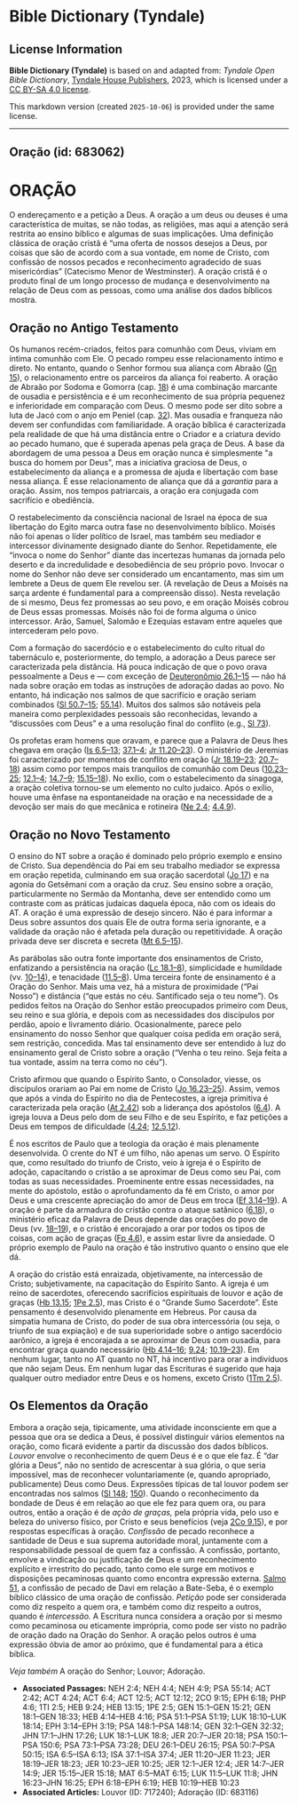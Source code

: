# Bible Dictionary (Tyndale)

## License Information

**Bible Dictionary (Tyndale)** is based on and adapted from: _Tyndale Open Bible Dictionary_, [Tyndale House Publishers](https://tyndaleopenresources.com/), 2023, which is licensed under a [CC BY-SA 4.0 license](https://creativecommons.org/licenses/by-sa/4.0/legalcode.en).

This markdown version (created `2025-10-06`) is provided under the same license.



--------------------------------

## Oração (id: 683062)

ORAÇÃO
======

O endereçamento e a petição a Deus. A oração a um deus ou deuses é uma característica de muitas, se não todas, as religiões, mas aqui a atenção será restrita ao ensino bíblico e algumas de suas implicações. Uma definição clássica de oração cristã é “uma oferta de nossos desejos a Deus, por coisas que são de acordo com a sua vontade, em nome de Cristo, com confissão de nossos pecados e reconhecimento agradecido de suas misericórdias” (Catecismo Menor de Westminster). A oração cristã é o produto final de um longo processo de mudança e desenvolvimento na relação de Deus com as pessoas, como uma análise dos dados bíblicos mostra.

Oração no Antigo Testamento
---------------------------

Os humanos recém\-criados, feitos para comunhão com Deus, viviam em íntima comunhão com Ele. O pecado rompeu esse relacionamento íntimo e direto. No entanto, quando o Senhor formou sua aliança com Abraão ([Gn 15](https://ref.ly/Gen15:1-Gen15:21)), o relacionamento entre os parceiros da aliança foi reaberto. A oração de Abraão por Sodoma e Gomorra (cap. [18](https://ref.ly/Gen18:1-Gen18:33)) é uma combinação marcante de ousadia e persistência e é um reconhecimento de sua própria pequenez e inferioridade em comparação com Deus. O mesmo pode ser dito sobre a luta de Jacó com o anjo em Peniel (cap. [32](https://ref.ly/Gen32:1-Gen32:32)). Mas ousadia e franqueza não devem ser confundidas com familiaridade. A oração bíblica é caracterizada pela realidade de que há uma distância entre o Criador e a criatura devido ao pecado humano, que é superada apenas pela graça de Deus. A base da abordagem de uma pessoa a Deus em oração nunca é simplesmente "a busca do homem por Deus", mas a iniciativa graciosa de Deus, o estabelecimento da aliança e a promessa de ajuda e libertação com base nessa aliança. É esse relacionamento de aliança que dá a *garantia* para a oração. Assim, nos tempos patriarcais, a oração era conjugada com sacrifício e obediência.

O restabelecimento da consciência nacional de Israel na época de sua libertação do Egito marca outra fase no desenvolvimento bíblico. Moisés não foi apenas o líder político de Israel, mas também seu mediador e intercessor divinamente designado diante do Senhor. Repetidamente, ele “invoca o nome do Senhor” diante das incertezas humanas da jornada pelo deserto e da incredulidade e desobediência de seu próprio povo. Invocar o nome do Senhor não deve ser considerado um encantamento, mas sim um lembrete a Deus de quem Ele revelou ser. (A revelação de Deus a Moisés na sarça ardente é fundamental para a compreensão disso). Nesta revelação de si mesmo, Deus fez promessas ao seu povo, e em oração Moisés cobrou de Deus essas promessas. Moisés não foi de forma alguma o único intercessor. Arão, Samuel, Salomão e Ezequias estavam entre aqueles que intercederam pelo povo.

Com a formação do sacerdócio e o estabelecimento do culto ritual do tabernáculo e, posteriormente, do templo, a adoração a Deus parece ser caracterizada pela distância. Há pouca indicação de que o povo orava pessoalmente a Deus e — com exceção de [Deuteronômio 26\.1–15](https://ref.ly/Deut26:1-Deut26:15) — não há nada sobre oração em todas as instruções de adoração dadas ao povo. No entanto, há indicação nos salmos de que sacrifício e oração seriam combinados ([Sl 50\.7–15](https://ref.ly/Ps50:7-Ps50:15); [55\.14](https://ref.ly/Ps55:14)). Muitos dos salmos são notáveis pela maneira como perplexidades pessoais são reconhecidas, levando a “discussões com Deus” e a uma resolução final do conflito (e.g., [Sl 73](https://ref.ly/Ps73:1-Ps73:28)).

Os profetas eram homens que oravam, e parece que a Palavra de Deus lhes chegava em oração ([Is 6\.5–13](https://ref.ly/Isa6:5-Isa6:13); [37\.1–4](https://ref.ly/Isa37:1-Isa37:4); [Jr 11\.20–23](https://ref.ly/Jer11:20-Jer11:23)). O ministério de Jeremias foi caracterizado por momentos de conflito em oração ([Jr 18\.19–23](https://ref.ly/Jer18:19-Jer18:23); [20\.7–18](https://ref.ly/Jer20:7-Jer20:18)) assim como por tempos mais tranquilos de comunhão com Deus ([10\.23–25](https://ref.ly/Jer10:23-Jer10:25); [12\.1–4](https://ref.ly/Jer12:1-Jer12:4); [14\.7–9](https://ref.ly/Jer14:7-Jer14:9); [15\.15–18](https://ref.ly/Jer15:15-Jer15:18)). No exílio, com o estabelecimento da sinagoga, a oração coletiva tornou\-se um elemento no culto judaico. Após o exílio, houve uma ênfase na espontaneidade na oração e na necessidade de a devoção ser mais do que mecânica e rotineira ([Ne 2\.4](https://ref.ly/Neh2:4); [4\.4,9](https://ref.ly/Neh4:4,Neh4:9)).

Oração no Novo Testamento
-------------------------

O ensino do NT sobre a oração é dominado pelo próprio exemplo e ensino de Cristo. Sua dependência do Pai em seu trabalho mediador se expressa em oração repetida, culminando em sua oração sacerdotal ([Jo 17](https://ref.ly/John17:1-John17:26)) e na agonia do Getsêmani com a oração da cruz. Seu ensino sobre a oração, particularmente no Sermão da Montanha, deve ser entendido como um contraste com as práticas judaicas daquela época, não com os ideais do AT. A oração é uma expressão de desejo sincero. Não é para informar a Deus sobre assuntos dos quais Ele de outra forma seria ignorante, e a validade da oração não é afetada pela duração ou repetitividade. A oração privada deve ser discreta e secreta ([Mt 6\.5–15](https://ref.ly/Matt6:5-Matt6:15)).

As parábolas são outra fonte importante dos ensinamentos de Cristo, enfatizando a persistência na oração ([Lc 18\.1–8](https://ref.ly/Luke18:1-Luke18:8)), simplicidade e humildade (vv. [10–14](https://ref.ly/Luke18:10-Luke18:14)), e tenacidade ([11\.5–8](https://ref.ly/Luke11:5-Luke11:8)). Uma terceira fonte de ensinamento é a Oração do Senhor. Mais uma vez, há a mistura de proximidade (“Pai Nosso”) e distância (“que estás no céu. Santificado seja o teu nome”). Os pedidos feitos na Oração do Senhor estão preocupados primeiro com Deus, seu reino e sua glória, e depois com as necessidades dos discípulos por perdão, apoio e livramento diário. Ocasionalmente, parece pelo ensinamento do nosso Senhor que qualquer coisa pedida em oração será, sem restrição, concedida. Mas tal ensinamento deve ser entendido à luz do ensinamento geral de Cristo sobre a oração (“Venha o teu reino. Seja feita a tua vontade, assim na terra como no céu”).

Cristo afirmou que quando o Espírito Santo, o Consolador, viesse, os discípulos orariam ao Pai em nome de Cristo ([Jo 16\.23–25](https://ref.ly/John16:23-John16:25)). Assim, vemos que após a vinda do Espírito no dia de Pentecostes, a igreja primitiva é caracterizada pela oração ([At 2\.42](https://ref.ly/Acts2:42)) sob a liderança dos apóstolos ([6\.4](https://ref.ly/Acts6:4)). A igreja louva a Deus pelo dom de seu Filho e de seu Espírito, e faz petições a Deus em tempos de dificuldade ([4\.24](https://ref.ly/Acts4:24); [12\.5,12](https://ref.ly/Acts12:5,Acts12:12)).

É nos escritos de Paulo que a teologia da oração é mais plenamente desenvolvida. O crente do NT é um filho, não apenas um servo. O Espírito que, como resultado do triunfo de Cristo, veio à igreja é o Espírito de adoção, capacitando o cristão a se aproximar de Deus como seu Pai, com todas as suas necessidades. Proeminente entre essas necessidades, na mente do apóstolo, estão o aprofundamento da fé em Cristo, o amor por Deus e uma crescente apreciação do amor de Deus em troca ([Ef 3\.14–19](https://ref.ly/Eph3:14-Eph3:19)). A oração é parte da armadura do cristão contra o ataque satânico ([6\.18](https://ref.ly/Eph6:18)), o ministério eficaz da Palavra de Deus depende das orações do povo de Deus (vv. [18–19](https://ref.ly/Eph6:18-Eph6:19)), e o cristão é encorajado a orar por todos os tipos de coisas, com ação de graças ([Fp 4\.6](https://ref.ly/Phil4:6)), e assim estar livre da ansiedade. O próprio exemplo de Paulo na oração é tão instrutivo quanto o ensino que ele dá.

A oração do cristão está enraizada, objetivamente, na intercessão de Cristo; subjetivamente, na capacitação do Espírito Santo. A igreja é um reino de sacerdotes, oferecendo sacrifícios espirituais de louvor e ação de graças ([Hb 13\.15](https://ref.ly/Heb13:15); [1Pe 2\.5](https://ref.ly/1Pet2:5)), mas Cristo é o “Grande Sumo Sacerdote”. Este pensamento é desenvolvido plenamente em Hebreus. Por causa da simpatia humana de Cristo, do poder de sua obra intercessória (ou seja, o triunfo de sua expiação) e de sua superioridade sobre o antigo sacerdócio aarônico, a igreja é encorajada a se aproximar de Deus com ousadia, para encontrar graça quando necessário ([Hb 4\.14–16](https://ref.ly/Heb4:14-Heb4:16); [9\.24](https://ref.ly/Heb9:24); [10\.19–23](https://ref.ly/Heb10:19-Heb10:23)). Em nenhum lugar, tanto no AT quanto no NT, há incentivo para orar a indivíduos que não sejam Deus. Em nenhum lugar das Escrituras é sugerido que haja qualquer outro mediador entre Deus e os homens, exceto Cristo ([1Tm 2\.5](https://ref.ly/1Tim2:5)).

Os Elementos da Oração
----------------------

Embora a oração seja, tipicamente, uma atividade inconsciente em que a pessoa que ora se dedica a Deus, é possível distinguir vários elementos na oração, como ficará evidente a partir da discussão dos dados bíblicos. *Louvor* envolve o reconhecimento de quem Deus é e o que ele faz. É “dar glória a Deus”, não no sentido de acrescentar à sua glória, o que seria impossível, mas de reconhecer voluntariamente (e, quando apropriado, publicamente) Deus como Deus. Expressões típicas de tal louvor podem ser encontradas nos salmos ([Sl 148](https://ref.ly/Ps148:1-Ps148:14); [150](https://ref.ly/Ps150:1-Ps150:6)). Quando o reconhecimento da bondade de Deus é em relação ao que ele fez para quem ora, ou para outros, então a oração é de *ação de graças,* pela própria vida, pelo uso e beleza do universo físico, por Cristo e seus benefícios (veja [2Co 9\.15](https://ref.ly/2Cor9:15)), e por respostas específicas à oração. *Confissão* de pecado reconhece a santidade de Deus e sua suprema autoridade moral, juntamente com a responsabilidade pessoal de quem faz a confissão. A confissão, portanto, envolve a vindicação ou justificação de Deus e um reconhecimento explícito e irrestrito do pecado, tanto como ele surge em motivos e disposições pecaminosas quanto como encontra expressão externa. [Salmo 51](https://ref.ly/Ps51:1-Ps51:19), a confissão de pecado de Davi em relação a Bate\-Seba, é o exemplo bíblico clássico de uma oração de confissão. *Petição* pode ser considerada como diz respeito a quem ora, e também como diz respeito a outros, quando é *intercessão.* A Escritura nunca considera a oração por si mesmo como pecaminosa ou eticamente imprópria, como pode ser visto no padrão de oração dado na Oração do Senhor. A oração pelos outros é uma expressão óbvia de amor ao próximo, que é fundamental para a ética bíblica.

*Veja também* A oração do Senhor; Louvor; Adoração.

* **Associated Passages:** NEH 2:4; NEH 4:4; NEH 4:9; PSA 55:14; ACT 2:42; ACT 4:24; ACT 6:4; ACT 12:5; ACT 12:12; 2CO 9:15; EPH 6:18; PHP 4:6; 1TI 2:5; HEB 9:24; HEB 13:15; 1PE 2:5; GEN 15:1–GEN 15:21; GEN 18:1–GEN 18:33; HEB 4:14–HEB 4:16; PSA 51:1–PSA 51:19; LUK 18:10–LUK 18:14; EPH 3:14–EPH 3:19; PSA 148:1–PSA 148:14; GEN 32:1–GEN 32:32; JHN 17:1–JHN 17:26; LUK 18:1–LUK 18:8; JER 20:7–JER 20:18; PSA 150:1–PSA 150:6; PSA 73:1–PSA 73:28; DEU 26:1–DEU 26:15; PSA 50:7–PSA 50:15; ISA 6:5–ISA 6:13; ISA 37:1–ISA 37:4; JER 11:20–JER 11:23; JER 18:19–JER 18:23; JER 10:23–JER 10:25; JER 12:1–JER 12:4; JER 14:7–JER 14:9; JER 15:15–JER 15:18; MAT 6:5–MAT 6:15; LUK 11:5–LUK 11:8; JHN 16:23–JHN 16:25; EPH 6:18–EPH 6:19; HEB 10:19–HEB 10:23
* **Associated Articles:** Louvor (ID: 717240); Adoração (ID: 683116)

